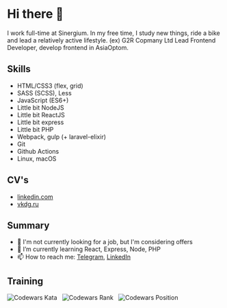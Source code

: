 # Hi there 👋

I work full-time at Sinergium. In my free time, I study new things, ride a bike and lead a relatively active lifestyle.
(ex) G2R Copmany Ltd Lead Frontend Developer, develop frontend in AsiaOptom.

## Skills
* HTML/CSS3 (flex, grid)
* SASS (SCSS), Less
* JavaScript (ES6+)
* Little bit NodeJS
* Little bit ReactJS
* Little bit express
* Little bit PHP
* Webpack, gulp (+ laravel-elixir)
* Git
* Github Actions 
* Linux, macOS

## CV's
* [linkedin.com](https://linkedin.com/in/vkgrd)
* [vkdg.ru](https://vkdg.ru)

## Summary

* 🔭 I'm not currently looking for a job, but I'm considering offers
* 🌱 I’m currently learning React, Express, Node, PHP
* 📫 How to reach me: [Telegram](https://t.me/exportDefault), [LinkedIn](https://linkedin.com/in/vkgrd)

## Training

![Codewars Kata](https://img.shields.io/endpoint?style=for-the-badge&url=https%3A%2F%2Fapi.vkdg.ru%2Fapi%2Fcodewars%2Fcompleted&logo=codewars&cacheSeconds=3600)&nbsp;&nbsp;
![Codewars Rank](https://img.shields.io/endpoint?style=for-the-badge&url=https%3A%2F%2Fapi.vkdg.ru%2Fapi%2Fcodewars%2Frank&logo=codewars&cacheSeconds=36000)&nbsp;&nbsp;
![Codewars Position](https://img.shields.io/endpoint?style=for-the-badge&url=https%3A%2F%2Fapi.vkdg.ru%2Fapi%2Fcodewars%2Fposition&logo=codewars)




<!--
**vkdg/vkdg** is a ✨ _special_ ✨ repository because its `README.md` (this file) appears on your GitHub profile.

Here are some ideas to get you started:

- 🔭 I’m currently working on ...
- 🌱 I’m currently learning ...
- 👯 I’m looking to collaborate on ...
- 🤔 I’m looking for help with ...
- 💬 Ask me about ...
- 📫 How to reach me: ...
- 😄 Pronouns: ...
- ⚡ Fun fact: ...
-->
